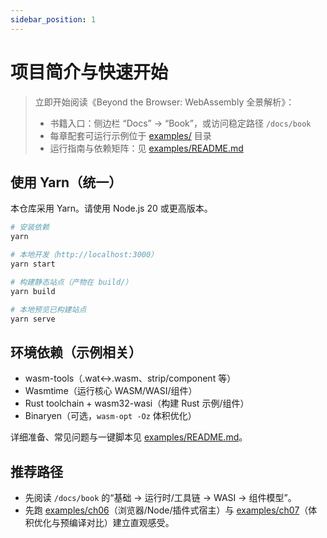 ```yaml
---
sidebar_position: 1
---
```


# 项目简介与快速开始

> 立即开始阅读《Beyond the Browser: WebAssembly 全景解析》：
>
> - 书籍入口：侧边栏 “Docs” → “Book”，或访问稳定路径 `/docs/book`
> - 每章配套可运行示例位于 [examples/](https://github.com/Thneoly/beyond-wasm/tree/main/examples) 目录
> - 运行指南与依赖矩阵：见 [examples/README.md](https://github.com/Thneoly/beyond-wasm/blob/main/examples/README.md)

## 使用 Yarn（统一）

本仓库采用 Yarn。请使用 Node.js 20 或更高版本。

```bash
# 安装依赖
yarn

# 本地开发（http://localhost:3000）
yarn start

# 构建静态站点（产物在 build/）
yarn build

# 本地预览已构建站点
yarn serve
```

## 环境依赖（示例相关）

- wasm-tools（.wat↔.wasm、strip/component 等）
- Wasmtime（运行核心 WASM/WASI/组件）
- Rust toolchain + wasm32-wasi（构建 Rust 示例/组件）
- Binaryen（可选，`wasm-opt -Oz` 体积优化）

详细准备、常见问题与一键脚本见 [examples/README.md](https://github.com/Thneoly/beyond-wasm/blob/main/examples/README.md)。

## 推荐路径

- 先阅读 `/docs/book` 的“基础 → 运行时/工具链 → WASI → 组件模型”。
- 先跑 [examples/ch06](https://github.com/Thneoly/beyond-wasm/tree/main/examples/ch06)（浏览器/Node/插件式宿主）与 [examples/ch07](https://github.com/Thneoly/beyond-wasm/tree/main/examples/ch07)（体积优化与预编译对比）建立直观感受。
